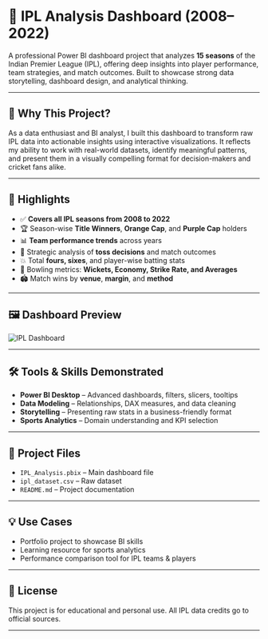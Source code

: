 # 🎯 IPL Analysis Dashboard (2008–2022)

A professional Power BI dashboard project that analyzes **15 seasons** of the Indian Premier League (IPL), offering deep insights into player performance, team strategies, and match outcomes. Built to showcase strong data storytelling, dashboard design, and analytical thinking.

---

## 🚀 Why This Project?

As a data enthusiast and BI analyst, I built this dashboard to transform raw IPL data into actionable insights using interactive visualizations. It reflects my ability to work with real-world datasets, identify meaningful patterns, and present them in a visually compelling format for decision-makers and cricket fans alike.

---

## 📌 Highlights

- ✅ **Covers all IPL seasons from 2008 to 2022**
- 🏆 Season-wise **Title Winners**, **Orange Cap**, and **Purple Cap** holders
- 📊 **Team performance trends** across years
- 🧠 Strategic analysis of **toss decisions** and match outcomes
- 💥 Total **fours, sixes**, and player-wise batting stats
- 🎯 Bowling metrics: **Wickets, Economy, Strike Rate, and Averages**
- 🏟️ Match wins by **venue**, **margin**, and **method**

---

## 🖼️ Dashboard Preview

![IPL Dashboard]([./c3296516-f2e1-41e9-a010-28c257beeb1a.png](https://github.com/vijayendravarma111/IPL-Analysis-Dashboard/blob/9fa59dcce7c38909e179a1e3ab351aee7ca5dbd0/IPL_Dashboard_Powerbi.png))

---

## 🛠️ Tools & Skills Demonstrated

- **Power BI Desktop** – Advanced dashboards, filters, slicers, tooltips
- **Data Modeling** – Relationships, DAX measures, and data cleaning
- **Storytelling** – Presenting raw stats in a business-friendly format
- **Sports Analytics** – Domain understanding and KPI selection

---

## 📁 Project Files

- `IPL_Analysis.pbix` – Main dashboard file
- `ipl_dataset.csv`  – Raw dataset
- `README.md` – Project documentation

---

## 💡 Use Cases

- Portfolio project to showcase BI skills
- Learning resource for sports analytics
- Performance comparison tool for IPL teams & players

---

## 📄 License

This project is for educational and personal use. All IPL data credits go to official sources.

---



